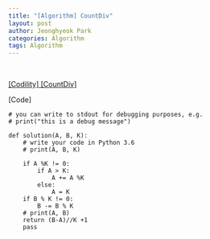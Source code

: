 ```yaml
---
title: "﻿[Algorithm] CountDiv﻿"
layout: post
author: Jeonghyeok Park
categories: Algorithm
tags: Algorithm
---
```


﻿

[[Codility] [CountDiv]](https://app.codility.com/programmers/lessons/5-prefix_sums/count_div/)



[Code]

```
# you can write to stdout for debugging purposes, e.g.
# print("this is a debug message")

def solution(A, B, K):
    # write your code in Python 3.6
    # print(A, B, K)

    if A %K != 0:
        if A > K:
            A += A %K
        else:
            A = K
    if B % K != 0:
        B -= B % K
    # print(A, B)
    return (B-A)//K +1
    pass
```


